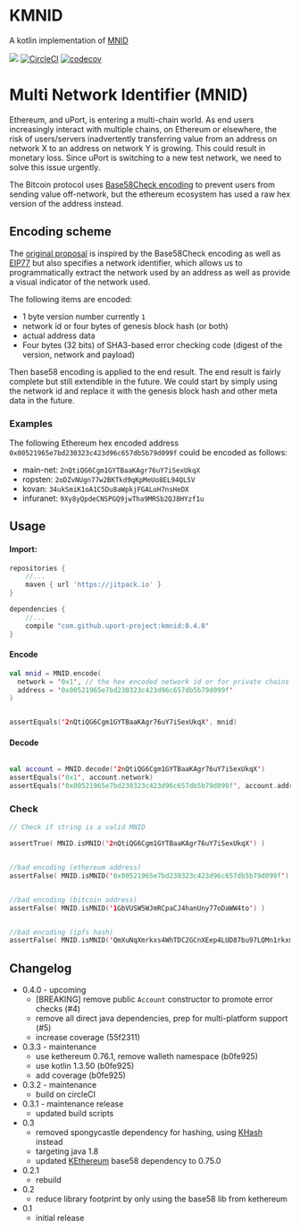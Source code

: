 # KMNID

A kotlin implementation of [MNID](https://github.com/uport-project/mnid)

[![](https://jitpack.io/v/uport-project/kmnid.svg)](https://jitpack.io/#uport-project/kmnid)
[![CircleCI](https://circleci.com/gh/uport-project/kmnid.svg?style=svg)](https://circleci.com/gh/uport-project/kmnid)
[![codecov](https://codecov.io/gh/uport-project/kmnid/branch/master/graph/badge.svg)](https://codecov.io/gh/uport-project/kmnid)

# Multi Network Identifier (MNID)

Ethereum, and uPort, is entering a multi-chain world.
As end users increasingly interact with multiple chains, on Ethereum or elsewhere, 
the risk of users/servers inadvertently transferring value from an address on network X 
to an address on network Y is growing. This could result in monetary loss. 
Since uPort is switching to a new test network, we need to solve this issue urgently.

The Bitcoin protocol uses [Base58Check encoding](https://en.bitcoin.it/wiki/Base58Check_encoding) 
to prevent users from sending value off-network, but the ethereum ecosystem has used a raw hex 
version of the address instead.

## Encoding scheme

The [original proposal](https://github.com/uport-project/mnid) is inspired by the 
Base58Check encoding as well as [EIP77](https://github.com/ethereum/EIPs/issues/77)
but also specifies a network identifier, which allows us to programmatically extract the network
used by an address as well as provide a visual indicator of the network used.

The following items are encoded:

* 1 byte version number currently `1`
* network id or four bytes of genesis block hash (or both)
* actual address data
* Four bytes (32 bits) of SHA3-based error checking code (digest of the version, network and payload)

Then base58 encoding is applied to the end result.
The end result is fairly complete but still extendible in the future.
We could start by simply using the network id and replace it with the genesis block hash
and other meta data in the future.

### Examples

The following Ethereum hex encoded address `0x00521965e7bd230323c423d96c657db5b79d099f`
could be encoded as follows:

* main-net: `2nQtiQG6Cgm1GYTBaaKAgr76uY7iSexUkqX`
* ropsten: `2oDZvNUgn77w2BKTkd9qKpMeUo8EL94QL5V`
* kovan: `34ukSmiK1oA1C5Du8aWpkjFGALoH7nsHeDX`
* infuranet: `9Xy8yQpdeCNSPGQ9jwTha9MRSb2QJ8HYzf1u`

## Usage

#### Import:

```groovy
repositories {
    //...
    maven { url 'https://jitpack.io' }
}

dependencies {
    //...
    compile "com.github.uport-project:kmnid:0.4.0"
}

```

#### Encode
```kotlin
val mnid = MNID.encode(
  network = '0x1', // the hex encoded network id or for private chains the hex encoded first 4 bytes of the genesis hash
  address = '0x00521965e7bd230323c423d96c657db5b79d099f'
)


assertEquals('2nQtiQG6Cgm1GYTBaaKAgr76uY7iSexUkqX', mnid)
```
#### Decode

```kotlin

val account = MNID.decode('2nQtiQG6Cgm1GYTBaaKAgr76uY7iSexUkqX')
assertEquals('0x1', account.network) 
assertEquals('0x00521965e7bd230323c423d96c657db5b79d099f', account.address)
```

### Check

```kotlin
// Check if string is a valid MNID

assertTrue( MNID.isMNID('2nQtiQG6Cgm1GYTBaaKAgr76uY7iSexUkqX') )


//bad encoding (ethereum address)
assertFalse( MNID.isMNID('0x00521965e7bd230323c423d96c657db5b79d099f') )


//bad encoding (bitcoin address)
assertFalse( MNID.isMNID('1GbVUSW5WJmRCpaCJ4hanUny77oDaWW4to') )


//bad encoding (ipfs hash)
assertFalse( MNID.isMNID('QmXuNqXmrkxs4WhTDC2GCnXEep4LUD87bu97LQMn1rkxmQ') )
```

## Changelog

* 0.4.0 - upcoming
    * [BREAKING] remove public `Account` constructor to promote error checks (#4)
    * remove all direct java dependencies, prep for multi-platform support (#5)
    * increase coverage (55f2311)
* 0.3.3 - maintenance
    * use kethereum 0.76.1, remove walleth namespace (b0fe925)
    * use kotlin 1.3.50 (b0fe925)
    * add coverage (b0fe925)
* 0.3.2 - maintenance
    * build on circleCI
* 0.3.1 - maintenance release
    * updated build scripts
* 0.3
    * removed spongycastle dependency for hashing,
    using [KHash](https://github.com/komputing/KHash) instead
    * targeting java 1.8
    * updated [KEthereum](https://github.com/komputing/KEthereum) base58 dependency to 0.75.0
* 0.2.1
    * rebuild
* 0.2
    * reduce library footprint by only using the base58 lib from kethereum
* 0.1
    * initial release
